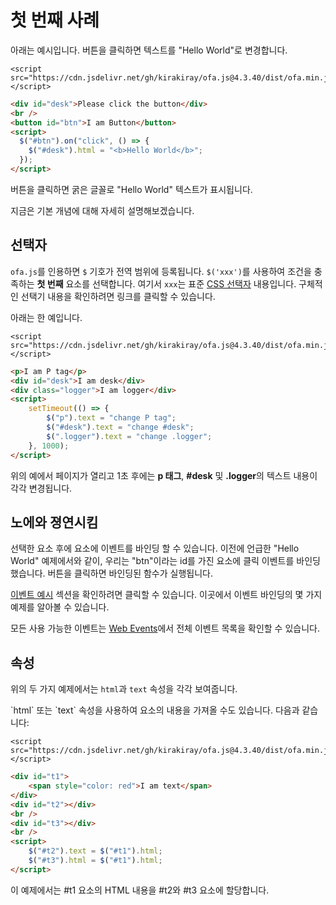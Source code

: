 # 첫 번째 사례

아래는 예시입니다. 버튼을 클릭하면 텍스트를 "Hello World"로 변경합니다.

<html-viewer>

```
<script src="https://cdn.jsdelivr.net/gh/kirakiray/ofa.js@4.3.40/dist/ofa.min.js"></script>
```

```html
<div id="desk">Please click the button</div>
<br />
<button id="btn">I am Button</button>
<script>
  $("#btn").on("click", () => {
    $("#desk").html = "<b>Hello World</b>";
  });
</script>
```

</html-viewer>

버튼을 클릭하면 굵은 글꼴로 "Hello World" 텍스트가 표시됩니다.

지금은 기본 개념에 대해 자세히 설명해보겠습니다.

## 선택자

`ofa.js`를 인용하면 `$` 기호가 전역 범위에 등록됩니다. `$('xxx')`를 사용하여 조건을 충족하는 **첫 번째** 요소를 선택합니다. 여기서 `xxx`는 표준 [CSS 선택자](https://developer.mozilla.org/en-US/docs/Web/CSS/CSS_selectors) 내용입니다. 구체적인 선택기 내용을 확인하려면 링크를 클릭할 수 있습니다.

아래는 한 예입니다.

<html-viewer>

```
<script src="https://cdn.jsdelivr.net/gh/kirakiray/ofa.js@4.3.40/dist/ofa.min.js"></script>
```

```html
<p>I am P tag</p>
<div id="desk">I am desk</div>
<div class="logger">I am logger</div>
<script>
    setTimeout(() => {
        $("p").text = "change P tag";
        $("#desk").text = "change #desk";
        $(".logger").text = "change .logger";
    }, 1000);
</script>
```

</html-viewer>

위의 예에서 페이지가 열리고 1초 후에는 **p 태그**, **#desk** 및 **.logger**의 텍스트 내용이 각각 변경됩니다.

## 노에와 졍연시킴

선택한 요소 후에 요소에 이벤트를 바인딩 할 수 있습니다. 이전에 언급한 "Hello World" 예제에서와 같이, 우리는 "btn"이라는 id를 가진 요소에 클릭 이벤트를 바인딩했습니다. 버튼을 클릭하면 바인딩된 함수가 실행됩니다.

[이벤트 예시](./example-event.md) 섹션을 확인하려면 클릭할 수 있습니다. 이곳에서 이벤트 바인딩의 몇 가지 예제를 알아볼 수 있습니다.

모든 사용 가능한 이벤트는 [Web Events](https://developer.mozilla.org/en-US/docs/Web/Events)에서 전체 이벤트 목록을 확인할 수 있습니다.

## 속성

위의 두 가지 예제에서는 `html`과 `text` 속성을 각각 보여줍니다.

\`html\` 또는 \`text\` 속성을 사용하여 요소의 내용을 가져올 수도 있습니다. 다음과 같습니다:

<html-viewer>

```
<script src="https://cdn.jsdelivr.net/gh/kirakiray/ofa.js@4.3.40/dist/ofa.min.js"></script>
```

```html
<div id="t1">
    <span style="color: red">I am text</span>
</div>
<div id="t2"></div>
<br />
<div id="t3"></div>
<br />
<script>
    $("#t2").text = $("#t1").html;
    $("#t3").html = $("#t1").html;
</script>
```

</html-viewer>

이 예제에서는 #t1 요소의 HTML 내용을 #t2와 #t3 요소에 할당합니다.
